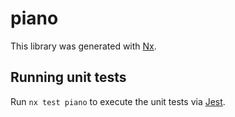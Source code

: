 # piano

This library was generated with [Nx](https://nx.dev).

## Running unit tests

Run `nx test piano` to execute the unit tests via [Jest](https://jestjs.io).
